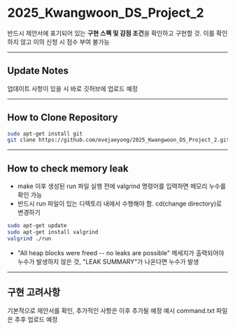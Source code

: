 # 2025_Kwangwoon_DS_Project_2

반드시 제안서에 표기되어 있는 **구현 스펙 및 감점 조건**을 확인하고 구현할 것. 이를 확인하지 않고 이의 신청 시 점수 부여 불가능

---

## Update Notes  

업데이트 사항이 있을 시 바로 깃허브에 업로드 예정

---

## How to Clone Repository  

```bash
sudo apt-get install git
git clone https://github.com/evejaeyong/2025_Kwangwoon_DS_Project_2.git
```

---

## How to check memory leak 
- make 이후 생성된 run 파일 실행 전에 valgrind 명령어를 입력하면 메모리 누수를 확인 가능
- 반드시 run 파일이 있는 디렉토리 내에서 수행해야 함. cd(change directory)로 변경하기
```bash
sudo apt-get update
sudo apt-get install valgrind
valgrind ./run
```
- "All heap blocks were freed -- no leaks are possible" 메세지가 출력되어야 누수가 발생하지 않은 것, "LEAK SUMMARY"가 나온다면 누수가 발생
---

## 구현 고려사항

기본적으로 제안서를 확인, 추가적인 사항은 이후 추가될 예정
예시 command.txt 파일은 추후 업로드 예정

